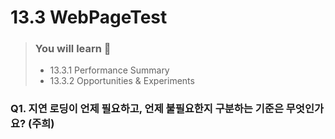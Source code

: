 # 13.3 WebPageTest

> ### You will learn 📝
>
>- 13.3.1 Performance Summary
>- 13.3.2 Opportunities & Experiments


### Q1. 지연 로딩이 언제 필요하고, 언제 불필요한지 구분하는 기준은 무엇인가요? (주희)
